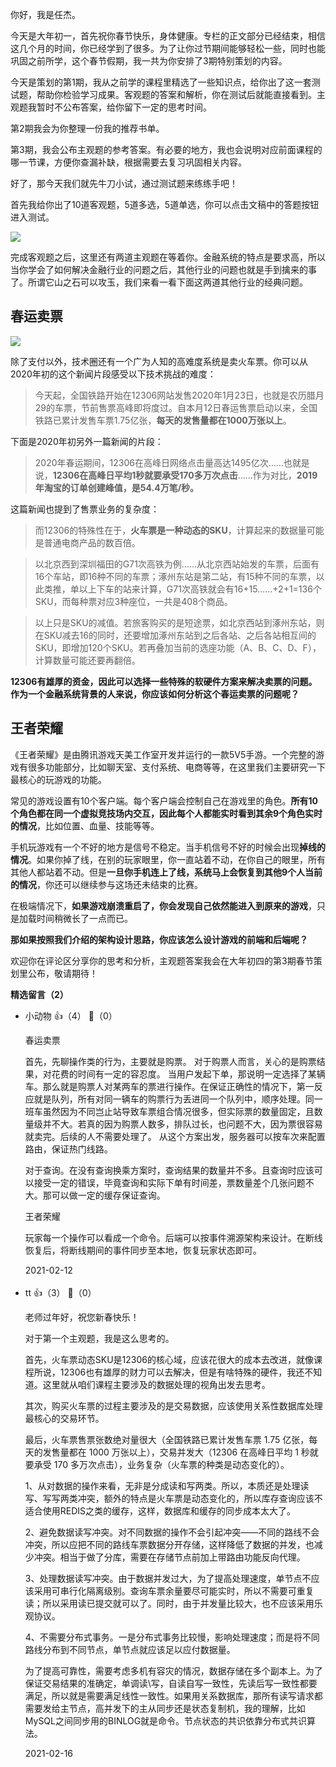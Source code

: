 你好，我是任杰。

今天是大年初一，首先祝你春节快乐，身体健康。专栏的正文部分已经结束，相信这几个月的时间，你已经学到了很多。为了让你过节期间能够轻松一些，同时也能巩固之前所学，这个春节假期，我一共为你安排了3期特别策划的内容。

今天是策划的第1期，我从之前学的课程里精选了一些知识点，给你出了这一套测试题，帮助你检验学习成果。客观题的答案和解析，你在测试后就能直接看到。主观题我暂时不公布答案，给你留下一定的思考时间。

第2期我会为你整理一份我的推荐书单。

第3期，我会公布主观题的参考答案。有必要的地方，我也会说明对应前面课程的哪一节课，方便你查漏补缺，根据需要去复习巩固相关内容。

好了，那今天我们就先牛刀小试，通过测试题来练练手吧！

首先我给你出了10道客观题，5道多选，5道单选，你可以点击文稿中的答题按钮进入测试。

[![](https://static001.geekbang.org/resource/image/28/a4/28d1be62669b4f3cc01c36466bf811a4.png?wh=1142%2A201)](http://time.geekbang.org/quiz/intro?act_id=367&exam_id=1040)

完成客观题之后，这里还有两道主观题在等着你。金融系统的特点是要求高，所以当你学会了如何解决金融行业的问题之后，其他行业的问题也就是手到擒来的事了。所谓它山之石可以攻玉，我们来看一看下面这两道其他行业的经典问题。

## 春运卖票

![](https://static001.geekbang.org/resource/image/a4/99/a4d1b6b50a26db1ac21ff26ed0004999.jpg?wh=1142%2A640)

除了支付以外，技术圈还有一个广为人知的高难度系统是卖火车票。你可以从2020年初的这个新闻片段感受以下技术挑战的难度：

> 今天起，全国铁路开始在12306网站发售2020年1月23日，也就是农历腊月29的车票，节前售票高峰即将度过。自本月12日春运售票启动以来，全国铁路已累计发售车票1.75亿张，**每天的发售量都在1000万张以上**。

下面是2020年初另外一篇新闻的片段：

> 2020年春运期间，12306在高峰日网络点击量高达1495亿次……也就是说，**12306在高峰日平均1秒就要承受170多万次点击**……作为对比，**2019年淘宝的订单创建峰值，是54.4万笔/秒。**

这篇新闻也提到了售票业务的复杂度：

> 而12306的特殊性在于，**火车票是一种动态的SKU**，计算起来的数据量可能是普通电商产品的数百倍。

> 以北京西到深圳福田的G71次高铁为例……从北京西站始发的车票，后面有16个车站，即16种不同的车票；涿州东站是第二站，有15种不同的车票，以此类推，单以上下车的站来计算，G71次高铁就会有16+15……+2+1=136个SKU，而每种票对应3种座位，一共是408个商品。

> 以上只是SKU的减值。若旅客购买的是短途票，如北京西站到涿州东站，则在SKU减去16的同时，还要增加涿州东站到之后各站、之后各站相互间的SKU，即增加120个SKU。若再叠加当前的选座功能（A、B、C、D、F），计算数量可能还要再翻倍。

**12306有雄厚的资金，因此可以选择一些特殊的软硬件方案来解决卖票的问题。作为一个金融系统背景的人来说，你应该如何分析这个春运卖票的问题呢？**

## 王者荣耀

《王者荣耀》是由腾讯游戏天美工作室开发并运行的一款5V5手游。一个完整的游戏有很多功能部分，比如聊天室、支付系统、电商等等，在这里我们主要研究一下最核心的玩游戏的功能。

常见的游戏设置有10个客户端。每个客户端会控制自己在游戏里的角色。**所有10个角色都在同一个虚拟竞技场内交互，因此每个人都能实时看到其余9个角色实时的情况**，比如位置、血量、技能等等。

手机玩游戏有一个不好的地方是信号不稳定。当手机信号不好的时候会出现**掉线的情况**。如果你掉了线，在别的玩家眼里，你一直站着不动，在你自己的眼里，所有其他人都站着不动。但是**一旦你手机连上了线，系统马上会恢复到其他9个人当前的情况**，你还可以继续参与这场还未结束的比赛。

在极端情况下，**如果游戏崩溃重启了，你会发现自己依然能进入到原来的游戏**，只是加载时间稍微长了一点而已。

**那如果按照我们介绍的架构设计思路，你应该怎么设计游戏的前端和后端呢？**

欢迎你在评论区分享你的思考和分析，主观题答案我会在大年初四的第3期春节策划里公布，敬请期待！
<div><strong>精选留言（2）</strong></div><ul>
<li><span>小动物</span> 👍（4） 💬（0）<p>春运卖票

首先，先聊操作类的行为，主要就是购票。
对于购票人而言，关心的是购票结果，对花费的时间有一定的容忍度。
当用户发起下单，那说明一定选择了某辆车。那么就是购票人对某两车的票进行操作。在保证正确性的情况下，第一反应就是队列，所有对同一辆车的购票行为丢进同一个队列中，顺序处理。同一班车虽然因为不同岂止站导致车票组合情况很多，但实际票的数量固定，且数量级并不大。若真的因为购票人数多，排队过长，也问题不大，因为票很容易就卖完。后续的人不需要处理了。
从这个方案出发，服务器可以按车次来配置路由，保证热门线路。

对于查询。在没有查询换乘方案时，查询结果的数量并不多。且查询时应该可以接受一定的错误，毕竟查询和实际下单有时间差，票数量差个几张问题不大。那可以做一定的缓存保证查询。


王者荣耀

玩家每一个操作可以看成一个命令。后端可以按事件溯源架构来设计。在断线恢复后，将断线期间的事件同步至本地，恢复玩家状态即可。</p>2021-02-12</li><br/><li><span>tt</span> 👍（3） 💬（0）<p>老师过年好，祝您新春快乐！

对于第一个主观题，我是这么思考的。

首先，火车票动态SKU是12306的核心域，应该花很大的成本去改进，就像课程所说，12306也有雄厚的财力可以去解决，但是有啥特殊的硬件，我还不知道。这里就从咱们课程主要涉及的数据处理的视角出发去思考。

其次，购买火车票的过程主要涉及的是交易数据，应该使用关系性数据库处理最核心的交易环节。

最后，火车票售票张数绝对量很大（全国铁路已累计发售车票 1.75 亿张，每天的发售量都在 1000 万张以上），交易并发大（12306 在高峰日平均 1 秒就要承受 170 多万次点击），业务复杂（火车票的种类是动态变化的）。

1、从对数据的操作来看，无非是分成读和写两类。所以，本质还是处理读写、写写两类冲突，额外的特点是火车票是动态变化的，所以库存查询应该不适合使用REDIS之类的缓存，这样，数据库和缓存的同步成本太大了。

2、避免数据读写冲突。对不同数据的操作不会引起冲突——不同的路线不会冲突，所以应把不同的路线车票数据分开存储，这样降低了数据的并发，也减少冲突。相当于做了分库，需要在存储节点前加上带路由功能反向代理。

3、处理数据读写冲突。由于数据并发过大，为了提高处理速度，单节点不应该采用可串行化隔离级别。查询车票余量要尽可能实时，所以不需要可重复读；所以采用读已提交就可以了。同时，由于并发量比较大，也不应该采用乐观协议。

4、不需要分布式事务。一是分布式事务比较慢，影响处理速度；而是将不同路线分布到不同节点，单节点就应该足以应付数据量。

为了提高可靠性，需要考虑多机有容灾的情况，数据存储在多个副本上。为了保证交易结果的准确定，单调读\写，自读自写一致性，先读后写一致性都要满足，所以就是需要满足线性一致性。如果用关系数据库，那所有读写请求都需要发给主节点，高并发下的主从同步还是状态复制机，我的理解，比如MySQL之间同步用的BINLOG就是命令。节点状态的共识依靠分布式共识算法。

</p>2021-02-16</li><br/>
</ul>